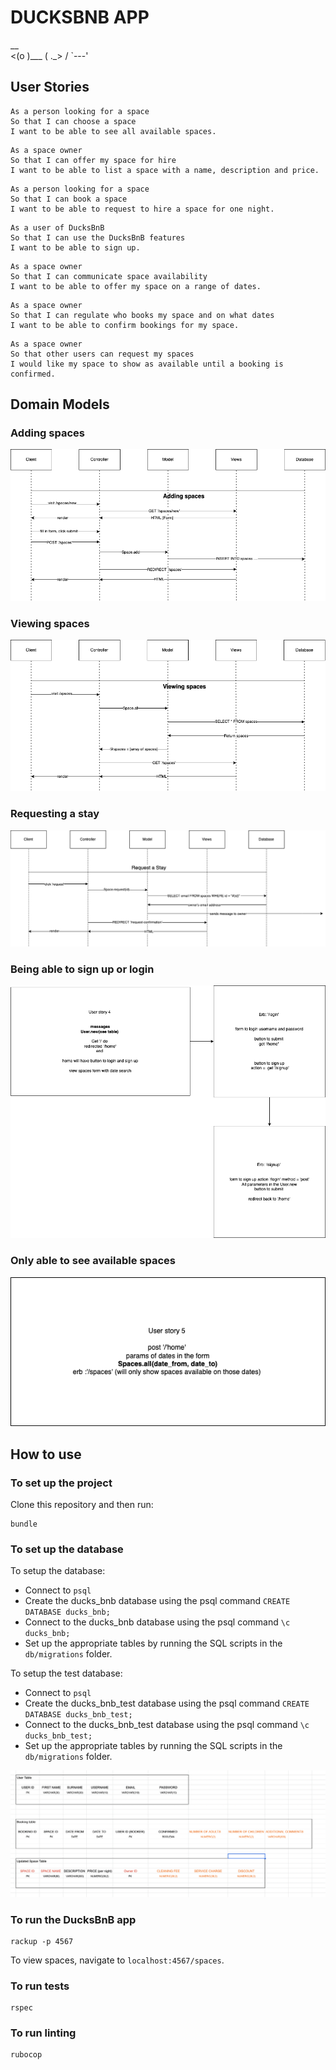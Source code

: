 # DUCKSBNB APP
  __        
<(o )___
 ( ._> /
  `---'

## User Stories

```
As a person looking for a space
So that I can choose a space
I want to be able to see all available spaces.
```

```
As a space owner
So that I can offer my space for hire
I want to be able to list a space with a name, description and price.
```

```
As a person looking for a space
So that I can book a space
I want to be able to request to hire a space for one night.
```

```
As a user of DucksBnB
So that I can use the DucksBnB features
I want to be able to sign up.
```

```
As a space owner
So that I can communicate space availability
I want to be able to offer my space on a range of dates.
```

```
As a space owner
So that I can regulate who books my space and on what dates
I want to be able to confirm bookings for my space.
```

```
As a space owner
So that other users can request my spaces
I would like my space to show as available until a booking is confirmed.
```

## Domain Models
### Adding spaces
![domain-model-adding-spaces](domain-model-adding-spaces.png)

### Viewing spaces
![domain-model-viewing-spaces](domain-model-viewing-spaces.png)

### Requesting a stay
![domain-model-request-stay](domain-model-request-stay.png)

### Being able to sign up or login
![domain-model-sign-up](user_story_4_domain_model.png)

### Only able to see available spaces
![domain-model-sign-up](user_story_5_domain_model.png)

## How to use
### To set up the project

Clone this repository and then run:
```
bundle
```

### To set up the database

To setup the database:
* Connect to `psql`
* Create the ducks_bnb database using the psql command `CREATE DATABASE ducks_bnb;`
* Connect to the ducks_bnb database using the psql command `\c ducks_bnb;`
* Set up the appropriate tables by running the SQL scripts in the `db/migrations` folder. 

To setup the test database:
* Connect to `psql`
* Create the ducks_bnb_test database using the psql command `CREATE DATABASE ducks_bnb_test;`
* Connect to the ducks_bnb_test database using the psql command `\c ducks_bnb_test;`
* Set up the appropriate tables by running the SQL scripts in the `db/migrations` folder.

![database_structure](datebasestructure.png)


### To run the DucksBnB app

```
rackup -p 4567 
```

To view spaces, navigate to `localhost:4567/spaces`.

### To run tests
```
rspec
```

### To run linting
```
rubocop
```
